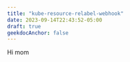 ```yaml
---
title: "kube-resource-relabel-webhook"
date: 2023-09-14T22:43:52-05:00
draft: true
geekdocAnchor: false
---
```


Hi mom

